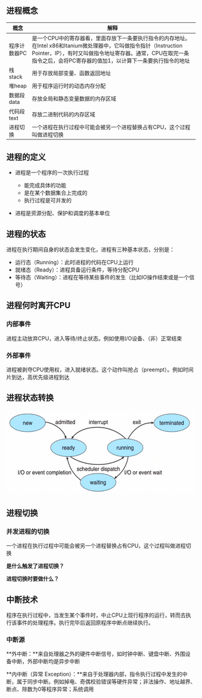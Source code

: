## 进程概念

| 概念         | 解释                                                         |
| ------------ | ------------------------------------------------------------ |
| 程序计数器PC | 是一个CPU中的寄存器看，里面存放下一条要执行指令的内存地址。在Intel x86和Itanium微处理器中，它叫做指令指针（Instruction Pointer，IP），有时又叫做指令地址寄存器。通常，CPU在取完一条指令之后，会将PC寄存器的值加1，以计算下一条要执行指令的地址 |
| 栈stack      | 用于存放局部变量、函数返回地址                               |
| 堆heap       | 用于程序运行时的动态内存分配                                 |
| 数据段data   | 存放全局和静态变量数据的内存区域                             |
| 代码段text   | 存放二进制代码的内存区域                                     |
| 进程切换     | 一个进程在执行过程中可能会被另一个进程替换占有CPU，这个过程叫做进程切换 |

## 进程的定义

- 进程是一个程序的一次执行过程
  - 能完成具体的功能
  - 是在某个数据集合上完成的
  - 执行过程是可并发的

- 进程是资源分配、保护和调度的基本单位

## 进程的状态

进程在执行期间自身的状态会发生变化，进程有三种基本状态，分别是：

- 运行态（Running）：此时进程的代码在CPU上运行
- 就绪态（Ready）：进程具备运行条件，等待分配CPU
- 等待态（Waiting）：进程在等待某些事件的发生（比如IO操作结束或是一个信号）

## 进程何时离开CPU

### 内部事件

进程主动放弃CPU，进入等待/终止状态。例如使用I/O设备、（非）正常结束

### 外部事件

进程被剥夺CPU使用权，进入就绪状态。这个动作叫抢占（preempt）。例如时间片到达，高优先级进程到达

## 进程状态转换

![image-20221212231007778](images/image-20221212231007778.png)

## 进程切换

### 并发进程的切换

一个进程在执行过程中可能会被另一个进程替换占有CPU，这个过程叫做进程切换

**是什么触发了进程切换？**

**进程切换时要做什么？**

## 中断技术

程序在执行过程中，当发生某个事件时，中止CPU上现行程序的运行，转而去执行该事件的处理程序。执行完毕后返回原程序中断点继续执行。

### 中断源

**外中断：**来自处理器之外的硬件中断信号，如时钟中断、键盘中断、外围设备中断，外部中断均是异步中断

**内中断（异常 Exception）：**来自于处理器内部，指令执行过程中发生的中断，属于同步中断。例如掉电、奇偶校验错误等硬件异常；非法操作、地址越界、断点、除数为0等程序异常；系统调用
